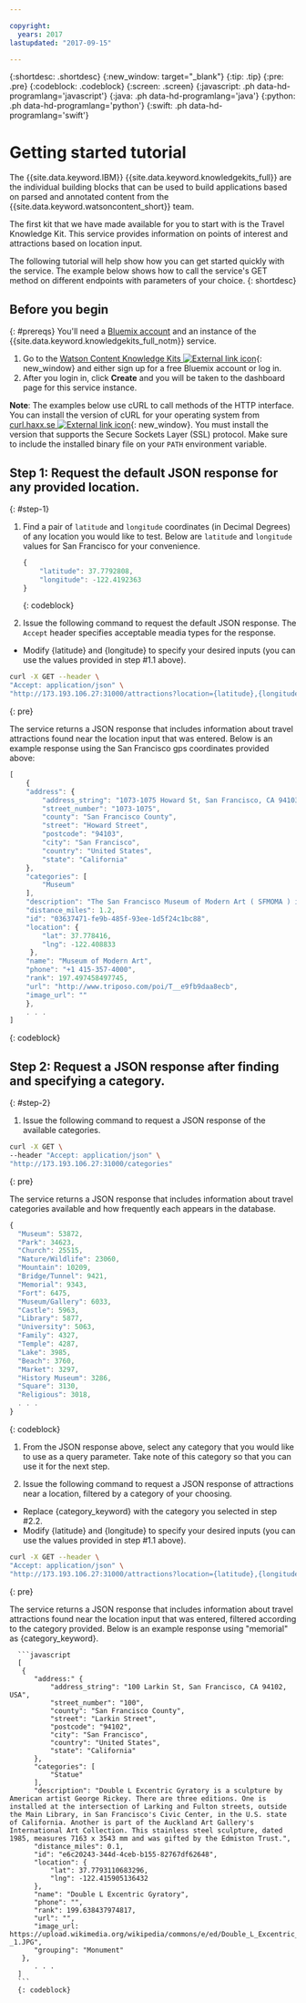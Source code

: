 ```yaml
---

copyright:
  years: 2017
lastupdated: "2017-09-15"

---
```


{:shortdesc: .shortdesc}
{:new_window: target="_blank"}
{:tip: .tip}
{:pre: .pre}
{:codeblock: .codeblock}
{:screen: .screen}
{:javascript: .ph data-hd-programlang='javascript'}
{:java: .ph data-hd-programlang='java'}
{:python: .ph data-hd-programlang='python'}
{:swift: .ph data-hd-programlang='swift'}

# Getting started tutorial
The {{site.data.keyword.IBM}} {{site.data.keyword.knowledgekits_full}} are the individual building blocks that can be used to build applications based on parsed and annotated content from the {{site.data.keyword.watsoncontent_short}} team.

The first kit that we have made available for you to start with is the Travel Knowledge Kit. This service provides information on points of interest and attractions based on location input. 

The following tutorial will help show how you can get started quickly with the service. The example below shows how to call the service's GET method on different endpoints with parameters of your choice.
{: shortdesc}


## Before you begin
{: #prereqs}
You'll need a [Bluemix account](https://console.ng.bluemix.net/registration/) and an instance of the {{site.data.keyword.knowledgekits_full_notm}} service.

1.  Go to the [Watson Content Knowledge Kits ![External link icon](../../icons/launch-glyph.svg "External link icon")](https://console.stage1.bluemix.net/catalog/services/watson-content-knowledge-kits){: new_window} and either sign up for a free Bluemix account or log in.
1.  After you login in, click **Create** and you will be taken to the dashboard page for this service instance.


**Note**: The examples below use cURL to call methods of the HTTP interface. You can install the version of cURL for your operating system from [curl.haxx.se ![External link icon](../../icons/launch-glyph.svg "External link icon")](https://curl.haxx.se/){: new_window}. You must install the version that supports the Secure Sockets Layer (SSL) protocol. Make sure to include the installed binary file on your `PATH` environment variable.


## Step 1: Request the default JSON response for any provided location.
{: #step-1}

1.  Find a pair of `latitude` and `longitude` coordinates (in Decimal Degrees) of any location you would like to test. Below are `latitude` and `longitude` values for San Francisco for your convenience. 

    ```javascript
    { 
        "latitude": 37.7792808,
        "longitude": -122.4192363
    }
    ```
    {: codeblock}

1.  Issue the following command to request the default JSON response. The  `Accept` header specifies acceptable meadia types for the response.
  -   Modify {latitude} and {longitude} to specify your desired inputs (you can use the values provided in step #1.1 above).
  
  ```bash
  curl -X GET --header \
  "Accept: application/json" \
  "http://173.193.106.27:31000/attractions?location={latitude},{longitude}"
  ```
  {: pre}

The service returns a JSON response that includes information about travel attractions found near the location input that was entered. Below is an example response using the San Francisco gps coordinates provided above:

```javascript
[
    {
    "address": {
        "address_string": "1073-1075 Howard St, San Francisco, CA 94103, USA",
        "street_number": "1073-1075",
        "county": "San Francisco County",
        "street": "Howard Street",
        "postcode": "94103",
        "city": "San Francisco",
        "country": "United States",
        "state": "California"
    },
    "categories": [
        "Museum"
    ],
    "description": "The San Francisco Museum of Modern Art ( SFMOMA ) is a modern art museum in San Francisco, California established in 1935 under director Grace L. McCann Morley as the San Francisco Museum of Art , the first museum on the West Coast devoted solely to 20th-century art. A gift of 36 artworks from Albert M. Bender, including The Flower Carrier, 1935, by Diego Rivera, established the nucleus of the permanent collection. Bender, a trustee of the museum, proceeded to donate more than 1,100 objects to the museum and endow its first purchase fund before his death in 1941. For its first sixty years, the museum occupied the upper floors of the War Memorial Veterans Building in the Civic Center. Under director Henry T. Hopkins (1974–1986) the museum added \"Modern\" to its title in 1975, and established an international reputation. In 1995 the museum moved to its current location at 151 Third Street, adjacent to Yerba Buena Gardens in the SOMA district. The museum has in its collection important works by Andy Warhol, Jackson Pollock, Richard Diebenkorn, Clyfford Still, Henri Matisse, Paul Klee, Marcel Duchamp and Ansel Adams, among others. The cinema series Art in Cinema was started at SFMOMA in 1946 by filmmaker Frank Stauffacher. Annually, the museum hosts more than twenty exhibitions and over three hundred educational programs. Also in 2009, the museum gained a custodial relationship for the important contemporary art collection of Doris and Donald Fisher of The Gap.",
    "distance_miles": 1.2,
    "id": "03637471-fe9b-485f-93ee-1d5f24c1bc88",
    "location": {
        "lat": 37.778416,
        "lng": -122.408833
     },
    "name": "Museum of Modern Art",
    "phone": "+1 415-357-4000",
    "rank": 197.497458497745,
    "url": "http://www.triposo.com/poi/T__e9fb9daa8ecb",
    "image_url": ""
    },
    . . .
]
```
{: codeblock}

## Step 2: Request a JSON response after finding and specifying a category.
{: #step-2}

1.  Issue the following command to request a JSON response of the available categories.

  ```bash
  curl -X GET \
  --header "Accept: application/json" \
  "http://173.193.106.27:31000/categories"
  ```
  {: pre}

  The service returns a JSON response that includes information about travel categories available and how frequently each appears in the database.

  ```javascript
  {
    "Museum": 53872,
    "Park": 34623,
    "Church": 25515,
    "Nature/Wildlife": 23060,
    "Mountain": 10209,
    "Bridge/Tunnel": 9421,
    "Memorial": 9343,
    "Fort": 6475,
    "Museum/Gallery": 6033,
    "Castle": 5963,
    "Library": 5877,
    "University": 5063,
    "Family": 4327,
    "Temple": 4287,
    "Lake": 3985,
    "Beach": 3760,
    "Market": 3297,
    "History Museum": 3286,
    "Square": 3130,
    "Religious": 3018,
    . . .
  }
  ```
  {: codeblock}

1.  From the JSON response above, select any category that you would like to use as a query parameter. Take note of this category so that you can use it for the next step.

1.  Issue the following command to request a JSON response of attractions near a location, filtered by a category of your choosing. 
  -   Replace {category_keyword} with the category you selected in step #2.2.
  -   Modify {latitude} and {longitude} to specify your desired inputs (you can use the values provided in step #1.1 above).

  ```bash
  curl -X GET --header \
  "Accept: application/json" \
  "http://173.193.106.27:31000/attractions?location={latitude},{longitude}&category_keyword={category_keyword}"
  ```
  {: pre}

  The service returns a JSON response that includes information about travel attractions found near the location input that was entered, filtered according to the category provided. Below is an example response using "memorial" as {category_keyword}.

      ```javascript
      [
       {
          "address:" {
              "address_string": "100 Larkin St, San Francisco, CA 94102, USA",
              "street_number": "100",
              "county": "San Francisco County",
              "street": "Larkin Street",
              "postcode": "94102",
              "city": "San Francisco",
              "country": "United States",
              "state": "California"
          },
          "categories": [
              "Statue"
          ],
          "description": "Double L Excentric Gyratory is a sculpture by American artist George Rickey. There are three editions. One is installed at the intersection of Larking and Fulton streets, outside the Main Library, in San Francisco's Civic Center, in the U.S. state of California. Another is part of the Auckland Art Gallery's International Art Collection. This stainless steel sculpture, dated 1985, measures 7163 x 3543 mm and was gifted by the Edmiston Trust.",
          "distance_miles": 0.1,
          "id": "e6c20243-344d-4ceb-b155-82767df62648",
          "location": {
              "lat": 37.7793110683296,
              "lng": -122.415905136432
          },
          "name": "Double L Excentric Gyratory",
          "phone": "",
          "rank": 199.638437974817,
          "url": "",
          "image_url: https://upload.wikimedia.org/wikipedia/commons/e/ed/Double_L_Excentric_Gyratory_by_George_Rickey%2C_San_Francisco_%282013%29_-_1.JPG",
          "grouping": "Monument"
       },
          . . .
      ]
      ```
      {: codeblock}

<!-- ## Next steps -->

<!-- -   Interact with the API in the [API explorer ![External link icon](../../icons/launch-glyph.svg "External link icon")](https://console.stage1.bluemix.net/apidocs/1461-watson-content-travel-knowledge-kit){: new_window}. -->